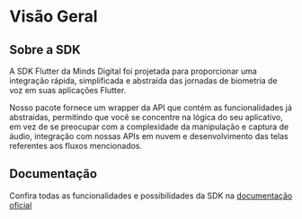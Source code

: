 # Visão Geral

## Sobre a SDK

A SDK Flutter da Minds Digital foi projetada para proporcionar uma integração rápida, simplificada e abstraída das jornadas de biometria de voz em suas aplicações Flutter.

Nosso pacote fornece um wrapper da API que contém as funcionalidades já abstraídas, permitindo que você se concentre na lógica do seu aplicativo, em vez de se preocupar com a complexidade da manipulação e captura de áudio, integração com nossas APIs em nuvem e desenvolvimento das telas referentes aos fluxos mencionados.

## Documentação

Confira todas as funcionalidades e possibilidades da SDK na [documentação oficial](https://api.minds.digital/docs/sdk/flutter/visao_geral)

